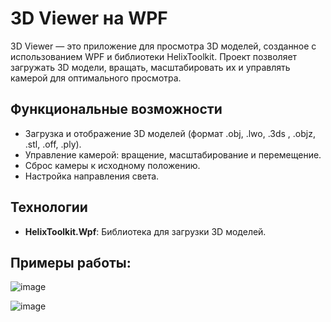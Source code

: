 # 3D Viewer на WPF

3D Viewer — это приложение для просмотра 3D моделей, созданное с использованием WPF и библиотеки HelixToolkit. Проект позволяет загружать 3D модели, вращать, масштабировать их и управлять камерой для оптимального просмотра.

## Функциональные возможности
- Загрузка и отображение 3D моделей (формат .obj, .lwo, .3ds , .objz, .stl, .off, .ply).
- Управление камерой: вращение, масштабирование и перемещение.
- Сброс камеры к исходному положению.
- Настройка направления света.

## Технологии
- **HelixToolkit.Wpf**: Библиотека для загрузки 3D моделей.

## Примеры работы:

![image](https://github.com/user-attachments/assets/b4cf339c-be25-4812-8d2d-74dceedb9b8e)


![image](https://github.com/user-attachments/assets/29f71407-0532-4486-ac8f-a19217eaedbc)




